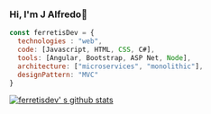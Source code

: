 ### Hi, I'm J Alfredo👋
```js
const ferretisDev = {
  technologies : "web",
  code: [Javascript, HTML, CSS, C#],
  tools: [Angular, Bootstrap, ASP Net, Node],
  architecture: ["microservices", "monolithic"],
  designPattern: "MVC"
}
```
[![ferretisdev' s github stats](https://github-readme-stats.vercel.app/api?username=ferretisdev)](https://github.com/ferretisdev/github-readme-stats)


